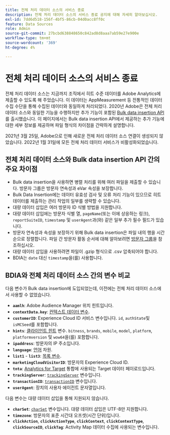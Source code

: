 ```yaml
---
title: 전체 처리 데이터 소스의 서비스 종료
description: 전체 처리 데이터 소스의 서비스 종료 공지에 대해 자세히 알아보십시오.
exl-id: 7dd6d518-156f-4bf5-86cb-04d0acc8ff0c
feature: Data Sources
role: Admin
source-git-commit: 27bcbd638848650c842ad8d8aaa7ab59e27e900e
workflow-type: tm+mt
source-wordcount: '369'
ht-degree: 4%

---
```


# 전체 처리 데이터 소스의 서비스 종료

전체 처리 데이터 소스는 지금까지 조직에서 히트 수준 데이터를 Adobe Analytics에 제출할 수 있도록 해 주었습니다. 이 데이터는 AppMeasurement 등 전통적인 데이터 수집 수단을 통해 수집된 데이터와 동일하게 처리되었다. 2020년 Adobe은 전체 처리 데이터 소스와 동일한 기능을 수행하지만 추가 기능이 포함된 [Bulk data insertion API](https://developer.adobe.com/analytics-apis/docs/2.0/guides/endpoints/bulk-data-insertion/)를 출시했습니다. 이 페이지에서는 Bulk data insertion API에서 제공하는 추가 기능에 대한 세부 정보를 제공하며 파일 형식의 차이점을 간략하게 설명합니다.

2021년 3월 25일, Adobe으로 인해 새로운 전체 처리 데이터 소스 연결이 생성되지 않았습니다. 2022년 1월 31일에 모든 전체 처리 데이터 서비스가 비활성화되었습니다.

## 전체 처리 데이터 소스와 Bulk data insertion API 간의 주요 차이점

* Bulk data insertion을 사용하면 병렬 처리를 위해 여러 파일을 제출할 수 있습니다. 방문자 그룹은 방문자 연속성과 eVar 속성을 보장합니다.
* Bulk Data Insertion에는 데이터 유효성 검사 및 오류 처리 기능이 있으므로 히트 데이터를 제출하는 관리 작업의 일부를 생략할 수 있습니다.
* 대량 데이터 삽입은 여러 방문자 ID 식별 방법을 지원합니다.
* 대량 데이터 삽입에는 방문자 식별 열, `pageName`(또는 이에 상응하는 링크), `reportSuiteID`, `timestamp` 및 `userAgent`과(와) 같은 일부 추가 필수 필드가 있습니다.
* 방문자 연속성과 속성을 보장하기 위해 Bulk data insertion은 파일 내의 행을 시간순으로 정렬합니다. 파일 간 방문자 활동 순서에 대해 알아보려면 [방문자 그룹](https://developer.adobe.com/analytics-apis/docs/2.0/guides/endpoints/bulk-data-insertion/visitor-groups/)을 참조하십시오.
* 대량 데이터 삽입을 사용하려면 파일이 .gzip 형식으로 .csv 압축되어야 합니다.
* BDIA는 `date` 대신 `timestamp`을(를) 사용합니다.

## BDIA와 전체 처리 데이터 소스 간의 변수 비교

다음 변수가 Bulk data insertion에 도입되었는데, 이전에는 전체 처리 데이터 소스에서 사용할 수 없었습니다.

* **`aamlh`**: Adobe Audience Manager 위치 힌트입니다.
* **`contextData.key`**: [컨텍스트 데이터 변수](/help/implement/vars/page-vars/contextdata.md).
* **`customerID`**: Experience Cloud ID 서비스 변수입니다. `id`, `authState`및 `isMCSeed`를 포함합니다.
* **`hints`**: [클라이언트 힌트](https://experienceleague.adobe.com/docs/experience-platform/edge/fundamentals/user-agent-client-hints.html) 변수. `bitness`, `brands`, `mobile`, `model`, `platform`, `platformversion` 및 `wow64`을(를) 포함합니다.
* **`ipaddress`**: 방문자의 IP 주소입니다.
* **`language`**: [언어](/help/components/dimensions/language.md) 차원.
* **`list1`** - **`list3`**: [목록 변수](/help/implement/vars/page-vars/list.md).
* **`marketingCloudVisitorID`**: 방문자의 Experience Cloud ID.
* **`tnta`**: [Analytics for Target](https://experienceleague.adobe.com/docs/target/using/integrate/a4t/a4t.html) 통합에 사용되는 Target 데이터 페이로드입니다.
* **`trackingServer`**: [`trackingServer`](/help/implement/vars/config-vars/trackingserver.md) 변수입니다.
* **`transactionID`**: [`transactionID`](/help/implement/vars/page-vars/transactionid.md) 변수입니다.
* **`userAgent`**: 장치의 사용자 에이전트 문자열입니다.

다음 변수는 대량 데이터 삽입을 통해 지원되지 않습니다.

* **`charSet`**: [`charSet`](/help/implement/vars/config-vars/charset.md) 변수입니다. 대량 데이터 삽입은 UTF-8만 지원합니다.
* **`timezone`**: 방문자의 표준 시간대 오프셋(시간 단위)입니다.
* **`clickAction`**, **`clickActionType`**, **`clickContext`**, **`clickContextType`**, **`clickSourceID`**, **`clickTag`**: Activity Map 데이터 수집에 사용되는 변수입니다.
